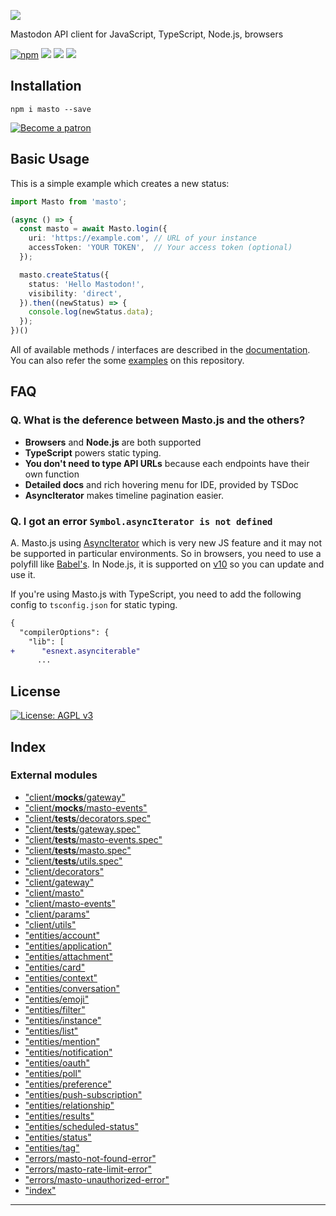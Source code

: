 
![](https://i.imgur.com/z47VXyd.png)

Mastodon API client for JavaScript, TypeScript, Node.js, browsers

[![npm](https://img.shields.io/npm/v/masto.svg)](https://www.npmjs.com/package/masto) [![](https://img.shields.io/circleci/project/github/neet/masto.js/master.svg)](https://circleci.com/gh/neet/masto.js) [![](https://codecov.io/gh/neet/masto.js/branch/master/graph/badge.svg)](https://codecov.io/gh/neet/masto.js) [![](https://api.codeclimate.com/v1/badges/f56a1d2e6728a89d0a94/maintainability)](https://codeclimate.com/github/neet/masto.js/maintainability)

Installation
------------

```
npm i masto --save
```

[![Become a patron](https://c5.patreon.com/external/logo/become_a_patron_button.png)](https://www.patreon.com/neetshin)

Basic Usage
-----------

This is a simple example which creates a new status:

```ts
import Masto from 'masto';

(async () => {
  const masto = await Masto.login({
    uri: 'https://example.com', // URL of your instance
    accessToken: 'YOUR TOKEN',  // Your access token (optional)
  });

  masto.createStatus({
    status: 'Hello Mastodon!',
    visibility: 'direct',
  }).then((newStatus) => {
    console.log(newStatus.data);
  });
})()
```

All of available methods / interfaces are described in the [documentation](https://github.com/neet/masto.js/blob/master/docs/classes/_client_masto_.masto.md). You can also refer the some [examples](https://github.com/neet/masto.js/tree/master/examples) on this repository.

FAQ
---

### Q. What is the deference between Masto.js and the others?

*    **Browsers** and **Node.js** are both supported
*    **TypeScript** powers static typing.
*    **You don't need to type API URLs** because each endpoints have their own function
*    **Detailed docs** and rich hovering menu for IDE, provided by TSDoc
*    **AsyncIterator** makes timeline pagination easier.

### Q. I got an error `Symbol.asyncIterator is not defined`

A. Masto.js using [AsyncIterator](https://github.com/tc39/proposal-async-iteration) which is very new JS feature and it may not be supported in particular environments. So in browsers, you need to use a polyfill like [Babel's](https://babeljs.io/docs/en/babel-plugin-proposal-async-generator-functions). In Node.js, it is supported on [v10](https://medium.com/@nairihar/async-iteration-in-nodejs-v10-3c17dc00ed9f) so you can update and use it.

If you're using Masto.js with TypeScript, you need to add the following config to `tsconfig.json` for static typing.

```diff
{
  "compilerOptions": {
    "lib": [
+      "esnext.asynciterable"
      ...
```

License
-------

[![License: AGPL v3](https://img.shields.io/badge/License-AGPL%20v3-blue.svg)](https://www.gnu.org/licenses/agpl-3.0)

## Index

### External modules

* ["client/__mocks__/gateway"](modules/_client___mocks___gateway_.md)
* ["client/__mocks__/masto-events"](modules/_client___mocks___masto_events_.md)
* ["client/__tests__/decorators.spec"](modules/_client___tests___decorators_spec_.md)
* ["client/__tests__/gateway.spec"](modules/_client___tests___gateway_spec_.md)
* ["client/__tests__/masto-events.spec"](modules/_client___tests___masto_events_spec_.md)
* ["client/__tests__/masto.spec"](modules/_client___tests___masto_spec_.md)
* ["client/__tests__/utils.spec"](modules/_client___tests___utils_spec_.md)
* ["client/decorators"](modules/_client_decorators_.md)
* ["client/gateway"](modules/_client_gateway_.md)
* ["client/masto"](modules/_client_masto_.md)
* ["client/masto-events"](modules/_client_masto_events_.md)
* ["client/params"](modules/_client_params_.md)
* ["client/utils"](modules/_client_utils_.md)
* ["entities/account"](modules/_entities_account_.md)
* ["entities/application"](modules/_entities_application_.md)
* ["entities/attachment"](modules/_entities_attachment_.md)
* ["entities/card"](modules/_entities_card_.md)
* ["entities/context"](modules/_entities_context_.md)
* ["entities/conversation"](modules/_entities_conversation_.md)
* ["entities/emoji"](modules/_entities_emoji_.md)
* ["entities/filter"](modules/_entities_filter_.md)
* ["entities/instance"](modules/_entities_instance_.md)
* ["entities/list"](modules/_entities_list_.md)
* ["entities/mention"](modules/_entities_mention_.md)
* ["entities/notification"](modules/_entities_notification_.md)
* ["entities/oauth"](modules/_entities_oauth_.md)
* ["entities/poll"](modules/_entities_poll_.md)
* ["entities/preference"](modules/_entities_preference_.md)
* ["entities/push-subscription"](modules/_entities_push_subscription_.md)
* ["entities/relationship"](modules/_entities_relationship_.md)
* ["entities/results"](modules/_entities_results_.md)
* ["entities/scheduled-status"](modules/_entities_scheduled_status_.md)
* ["entities/status"](modules/_entities_status_.md)
* ["entities/tag"](modules/_entities_tag_.md)
* ["errors/masto-not-found-error"](modules/_errors_masto_not_found_error_.md)
* ["errors/masto-rate-limit-error"](modules/_errors_masto_rate_limit_error_.md)
* ["errors/masto-unauthorized-error"](modules/_errors_masto_unauthorized_error_.md)
* ["index"](modules/_index_.md)

---

